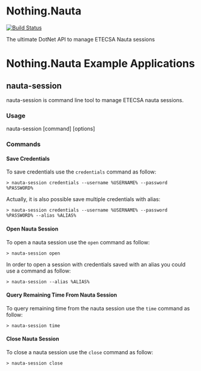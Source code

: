 # Nothing.Nauta

[![Build Status](https://dev.azure.com/alexfdezsauco/Nothing.Nauta/_apis/build/status/alexfdezsauco.Nothing.Nauta?branchName=develop)](https://dev.azure.com/alexfdezsauco/Nothing.Nauta/_build/latest?definitionId=1&branchName=develop)

The ultimate DotNet API to manage ETECSA Nauta sessions

# Nothing.Nauta Example Applications

## nauta-session

nauta-session is command line tool to manage ETECSA nauta sessions. 

### Usage

  nauta-session [command] [options]
  
### Commands

#### Save Credentials

To save credentials use the `credentials` command as follow:

    > nauta-session credentials --username %USERNAME% --password %PASSWORD%

Actually, it is also possible save multiple credentials with alias: 

    > nauta-session credentials --username %USERNAME% --password %PASSWORD% --alias %ALIAS%

    
#### Open Nauta Session

To open a nauta session use the `open` command as follow:

    > nauta-session open

In order to open a session with credentials saved with an alias you could use a command as follow:

    > nauta-session --alias %ALIAS%


#### Query Remaining Time From Nauta Session

To query remaining time from the nauta session use the `time` command as follow:

    > nauta-session time
    
#### Close Nauta Session

To close a nauta session use the `close` command as follow:

    > nauta-session close
